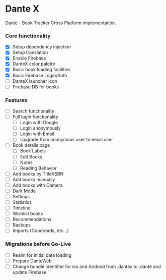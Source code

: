 # Dante X

Dante - Book Tracker Cross Platform implementation.

### Core functionality
- [x] Setup dependency injection
- [x] Setup translation
- [x] Enable Firebase
- [x] DanteX color palette
- [x] Basic book loading facilities
- [x] Basic Firebase Login/Auth
- [ ] DanteX launcher icon
- [ ] Firebase DB for books

### Features
- [ ] Search functionality
- [ ] Full login functionality
  - [ ] Login with Google 
  - [ ] Login anonymously 
  - [ ] Login with Email
  - [ ] Upgrade from anonymous user to email user
- [ ] Book details page
  - [ ] Book Labels
  - [ ] Edit Books
  - [ ] Notes
  - [ ] Reading Behavior
- [ ] Add books by Title/ISBN
- [ ] Add books manually
- [ ] Add books with Camera
- [ ] Dark Mode
- [ ] Settings
- [ ] Statistics
- [ ] Timeline
- [ ] Wishlist books
- [ ] Recommendations
- [ ] Backups
- [ ] Imports (Goodreads, etc...)

### Migrations before Go-Live
- [ ] Realm for initial data loading
- [ ] Prepare DanteWeb
- [ ] Change bundle identifier for ios and Android from .dantex to .dante and update Firebase